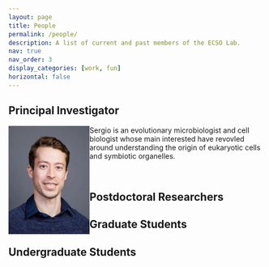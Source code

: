 ```yaml
---
layout: page
title: People
permalink: /people/
description: A list of current and past members of the ECSO Lab.
nav: true
nav_order: 3
display_categories: [work, fun]
horizontal: false
---
```


## Principal Investigator

<img align="left" src="/assets/img/profile_pic.jpg" width="160"> Sergio is an evolutionary microbiologist and cell biologist whose main interested have revovled around understanding the origin of eukaryotic cells and symbiotic organelles.  
  
<p>&nbsp;</p>

## Postdoctoral Researchers

## Graduate Students

## Undergraduate Students
